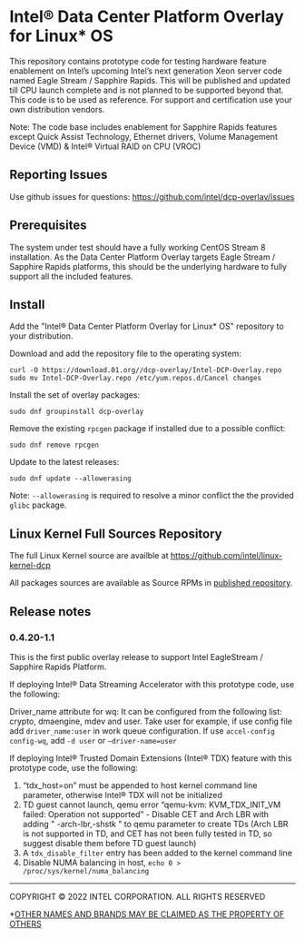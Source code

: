 # Intel:registered: Data Center Platform Overlay for Linux* OS

This repository contains prototype code for testing hardware feature enablement on Intel’s upcoming Intel’s next generation Xeon server code named Eagle Stream / Sapphire Rapids. This will be published and updated till CPU launch complete and is not planned to be supported beyond that. This code is to be used as reference. For support and certification use your own distribution vendors. 

Note: The code base includes enablement for Sapphire Rapids features except Quick Assist Technology, Ethernet drivers, Volume Management Device (VMD) & 
Intel® Virtual RAID on CPU (VROC) 

## Reporting Issues
Use github issues for questions: https://github.com/intel/dcp-overlay/issues 

## Prerequisites 

The system under test should have a fully working CentOS Stream 8 installation. 
As the Data Center Platform Overlay targets Eagle Stream / Sapphire Rapids platforms, this should be the underlying hardware to fully support all the included features. 

## Install 

Add the "Intel:registered: Data Center Platform Overlay for Linux* OS" repository to your distribution.

Download and add the repository file to the operating system:
```
curl -O https://download.01.org//dcp-overlay/Intel-DCP-Overlay.repo 
sudo mv Intel-DCP-Overlay.repo /etc/yum.repos.d/Cancel changes
```

Install the set of overlay packages:
```
sudo dnf groupinstall dcp-overlay
```

Remove the existing ``rpcgen`` package if installed due to a possible conflict:
```
sudo dnf remove rpcgen
```

Update to the latest releases:
```
sudo dnf update --allowerasing
```
Note: ``--allowerasing`` is required to resolve a minor conflict the the provided ``glibc`` package.

## Linux Kernel Full Sources Repository

The full Linux Kernel source are availble at https://github.com/intel/linux-kernel-dcp

All packages sources are available as Source RPMs in [published repository](https://download.01.org/dcp-overlay/repo/src).


## Release notes 
### 0.4.20-1.1 
This is the first public overlay release to support Intel EagleStream / Sapphire Rapids Platform. 

If deploying Intel:registered: Data Streaming Accelerator with this prototype code, use the following:

Driver_name attribute for wq: It can be configured from the following list: crypto, dmaengine, mdev and user. Take user for example, if use config file add ``driver_name:user`` in work queue configuration. If use ``accel-config config-wq``, add ``-d user`` or ``–driver-name=user`` 

If deploying Intel:registered: Trusted Domain Extensions (Intel:registered: TDX) feature with this prototype code, use the following:
1. “tdx_host=on” must be appended to host kernel command line parameter, otherwise Intel:registered: TDX will not be initialized 
2. TD guest cannot launch, qemu error “qemu-kvm: KVM_TDX_INIT_VM failed: Operation not supported” - Disable CET and Arch LBR with adding " -arch-lbr,-shstk " to qemu parameter to create TDs (Arch LBR is not supported in TD, and CET has not been fully tested in TD, so suggest disable them before TD guest launch) 
3. A ``tdx_disable_filter`` entry has been added to the kernel command line 
4. Disable NUMA balancing in host, 
```echo 0 > /proc/sys/kernel/numa_balancing``` 

---

COPYRIGHT © 2022 INTEL CORPORATION. ALL RIGHTS RESERVED

*[OTHER NAMES AND BRANDS MAY BE CLAIMED AS THE PROPERTY OF OTHERS](https://www.intel.com/content/www/us/en/legal/trademarks.html "Trademarks")
